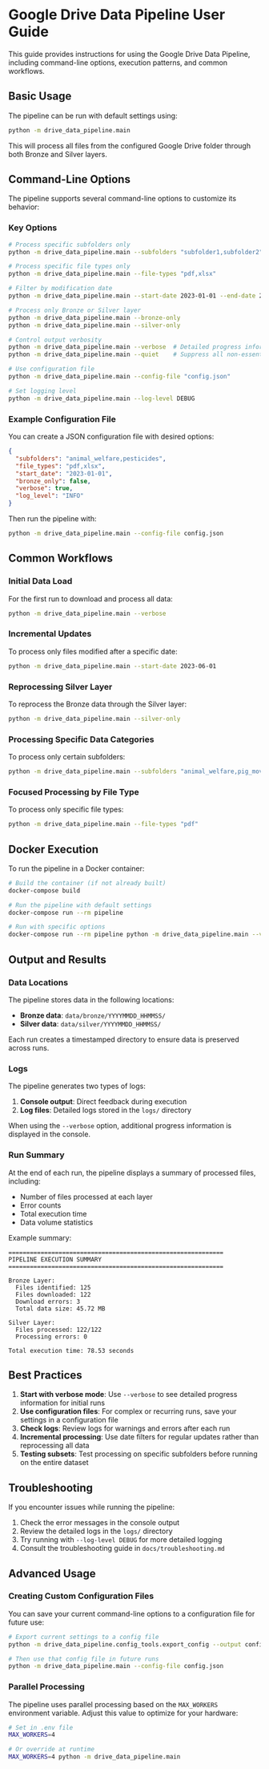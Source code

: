 # Google Drive Data Pipeline User Guide

This guide provides instructions for using the Google Drive Data Pipeline, including command-line options, execution patterns, and common workflows.

## Basic Usage

The pipeline can be run with default settings using:

```bash
python -m drive_data_pipeline.main
```

This will process all files from the configured Google Drive folder through both Bronze and Silver layers.

## Command-Line Options

The pipeline supports several command-line options to customize its behavior:

### Key Options

```bash
# Process specific subfolders only
python -m drive_data_pipeline.main --subfolders "subfolder1,subfolder2"

# Process specific file types only
python -m drive_data_pipeline.main --file-types "pdf,xlsx"

# Filter by modification date
python -m drive_data_pipeline.main --start-date 2023-01-01 --end-date 2023-12-31

# Process only Bronze or Silver layer
python -m drive_data_pipeline.main --bronze-only
python -m drive_data_pipeline.main --silver-only

# Control output verbosity
python -m drive_data_pipeline.main --verbose  # Detailed progress information
python -m drive_data_pipeline.main --quiet    # Suppress all non-essential output

# Use configuration file
python -m drive_data_pipeline.main --config-file "config.json"

# Set logging level
python -m drive_data_pipeline.main --log-level DEBUG
```

### Example Configuration File

You can create a JSON configuration file with desired options:

```json
{
  "subfolders": "animal_welfare,pesticides",
  "file_types": "pdf,xlsx",
  "start_date": "2023-01-01",
  "bronze_only": false,
  "verbose": true,
  "log_level": "INFO"
}
```

Then run the pipeline with:

```bash
python -m drive_data_pipeline.main --config-file config.json
```

## Common Workflows

### Initial Data Load

For the first run to download and process all data:

```bash
python -m drive_data_pipeline.main --verbose
```

### Incremental Updates

To process only files modified after a specific date:

```bash
python -m drive_data_pipeline.main --start-date 2023-06-01
```

### Reprocessing Silver Layer

To reprocess the Bronze data through the Silver layer:

```bash
python -m drive_data_pipeline.main --silver-only
```

### Processing Specific Data Categories

To process only certain subfolders:

```bash
python -m drive_data_pipeline.main --subfolders "animal_welfare,pig_movements"
```

### Focused Processing by File Type

To process only specific file types:

```bash
python -m drive_data_pipeline.main --file-types "pdf"
```

## Docker Execution

To run the pipeline in a Docker container:

```bash
# Build the container (if not already built)
docker-compose build

# Run the pipeline with default settings
docker-compose run --rm pipeline

# Run with specific options
docker-compose run --rm pipeline python -m drive_data_pipeline.main --verbose --subfolders "animal_welfare"
```

## Output and Results

### Data Locations

The pipeline stores data in the following locations:

- **Bronze data**: `data/bronze/YYYYMMDD_HHMMSS/`
- **Silver data**: `data/silver/YYYYMMDD_HHMMSS/`

Each run creates a timestamped directory to ensure data is preserved across runs.

### Logs

The pipeline generates two types of logs:

1. **Console output**: Direct feedback during execution
2. **Log files**: Detailed logs stored in the `logs/` directory

When using the `--verbose` option, additional progress information is displayed in the console.

### Run Summary

At the end of each run, the pipeline displays a summary of processed files, including:

- Number of files processed at each layer
- Error counts
- Total execution time
- Data volume statistics

Example summary:

```
============================================================
PIPELINE EXECUTION SUMMARY
============================================================

Bronze Layer:
  Files identified: 125
  Files downloaded: 122
  Download errors: 3
  Total data size: 45.72 MB

Silver Layer:
  Files processed: 122/122
  Processing errors: 0

Total execution time: 78.53 seconds
```

## Best Practices

1. **Start with verbose mode**: Use `--verbose` to see detailed progress information for initial runs
2. **Use configuration files**: For complex or recurring runs, save your settings in a configuration file
3. **Check logs**: Review logs for warnings and errors after each run
4. **Incremental processing**: Use date filters for regular updates rather than reprocessing all data
5. **Testing subsets**: Test processing on specific subfolders before running on the entire dataset

## Troubleshooting

If you encounter issues while running the pipeline:

1. Check the error messages in the console output
2. Review the detailed logs in the `logs/` directory
3. Try running with `--log-level DEBUG` for more detailed logging
4. Consult the troubleshooting guide in `docs/troubleshooting.md`

## Advanced Usage

### Creating Custom Configuration Files

You can save your current command-line options to a configuration file for future use:

```bash
# Export current settings to a config file
python -m drive_data_pipeline.config_tools.export_config --output config.json

# Then use that config file in future runs
python -m drive_data_pipeline.main --config-file config.json
```

### Parallel Processing

The pipeline uses parallel processing based on the `MAX_WORKERS` environment variable. Adjust this value to optimize for your hardware:

```bash
# Set in .env file
MAX_WORKERS=4

# Or override at runtime
MAX_WORKERS=4 python -m drive_data_pipeline.main
``` 